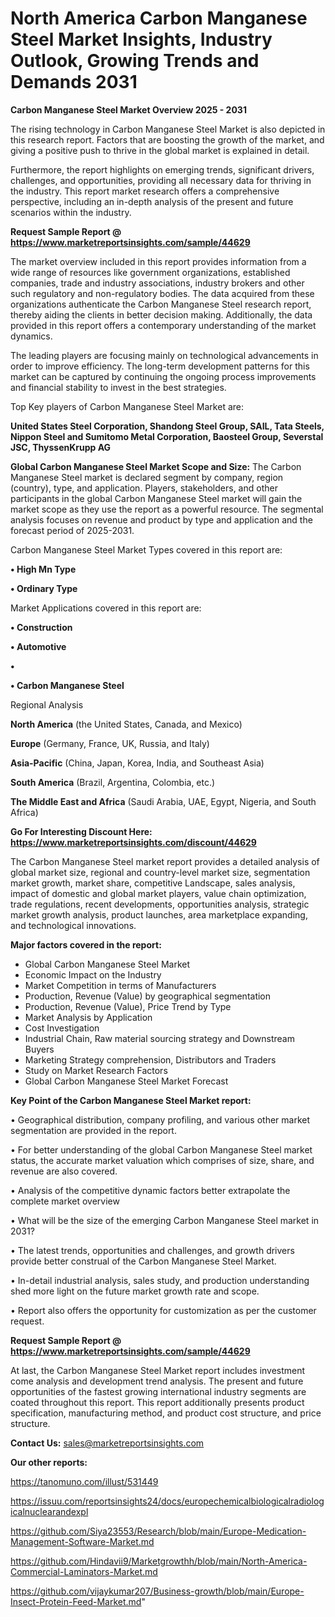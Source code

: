 # North America  Carbon Manganese Steel Market Insights, Industry Outlook, Growing Trends and Demands 2031

<Strong> Carbon Manganese Steel Market Overview 2025 - 2031</strong>

The rising technology in Carbon Manganese Steel Market is also depicted in this research report. Factors that are boosting the growth of the market, and giving a positive push to thrive in the global market is explained in detail.

Furthermore, the report highlights on emerging trends, significant drivers, challenges, and opportunities, providing all necessary data for thriving in the industry. This report market research offers a comprehensive perspective, including an in-depth analysis of the present and future scenarios within the industry.

<strong>Request Sample Report @ <a href=https://www.marketreportsinsights.com/sample/44629>https://www.marketreportsinsights.com/sample/44629</a></strong>

The market overview included in this report provides information from a wide range of resources like government organizations, established companies, trade and industry associations, industry brokers and other such regulatory and non-regulatory bodies. The data acquired from these organizations authenticate the Carbon Manganese Steel research report, thereby aiding the clients in better decision making. Additionally, the data provided in this report offers a contemporary understanding of the market dynamics.

The leading players are focusing mainly on technological advancements in order to improve efficiency. The long-term development patterns for this market can be captured by continuing the ongoing process improvements and financial stability to invest in the best strategies.

Top Key players of Carbon Manganese Steel Market are:

<strong>United States Steel Corporation, Shandong Steel Group, SAIL, Tata Steels, Nippon Steel and Sumitomo Metal Corporation, Baosteel Group, Severstal JSC, ThyssenKrupp AG</strong>

<strong><b>Global Carbon Manganese Steel Market Scope and Size:</b></strong>
The Carbon Manganese Steel market is declared segment by company, region (country), type, and application. Players, stakeholders, and other participants in the global Carbon Manganese Steel market will gain the market scope as they use the report as a powerful resource. The segmental analysis focuses on revenue and product by type and application and the forecast period of 2025-2031.

Carbon Manganese Steel Market Types covered in this report are:

<strong>•  High Mn Type

•  Ordinary Type</strong>

Market Applications covered in this report are:

<strong>•  Construction

•  Automotive

•  

•  Carbon Manganese Steel</strong> 

Regional Analysis

<strong>North America</strong> (the United States, Canada, and Mexico)

<strong>Europe</strong> (Germany, France, UK, Russia, and Italy)

<strong>Asia-Pacific</strong> (China, Japan, Korea, India, and Southeast Asia)

<strong>South America</strong> (Brazil, Argentina, Colombia, etc.)

<strong>The Middle East and Africa</strong> (Saudi Arabia, UAE, Egypt, Nigeria, and South Africa)

<strong>Go For Interesting Discount Here: <a href=https://www.marketreportsinsights.com/discount/44629>https://www.marketreportsinsights.com/discount/44629</a></strong>

The Carbon Manganese Steel market report provides a detailed analysis of global market size, regional and country-level market size, segmentation market growth, market share, competitive Landscape, sales analysis, impact of domestic and global market players, value chain optimization, trade regulations, recent developments, opportunities analysis, strategic market growth analysis, product launches, area marketplace expanding, and technological innovations.

<strong><b>Major factors covered in the report:</b></strong>
<ul>
  <li>Global Carbon Manganese Steel Market </li>
  <li>Economic Impact on the Industry</li>
  <li>Market Competition in terms of Manufacturers</li>
  <li>Production, Revenue (Value) by geographical segmentation</li>
  <li>Production, Revenue (Value), Price Trend by Type</li>
  <li>Market Analysis by Application</li>
  <li>Cost Investigation</li>
  <li>Industrial Chain, Raw material sourcing strategy and Downstream Buyers</li>
  <li>Marketing Strategy comprehension, Distributors and Traders</li>
  <li>Study on Market Research Factors</li>
  <li>Global Carbon Manganese Steel Market Forecast</li>
</ul>

<strong><b>Key Point of the Carbon Manganese Steel Market report:</b></strong>

• Geographical distribution, company profiling, and various other market segmentation are provided in the report.

• For better understanding of the global Carbon Manganese Steel market status, the accurate market valuation which comprises of size, share, and revenue are also covered.

• Analysis of the competitive dynamic factors better extrapolate the complete market overview

• What will be the size of the emerging Carbon Manganese Steel market in 2031?

• The latest trends, opportunities and challenges, and growth drivers provide better construal of the Carbon Manganese Steel Market.

• In-detail industrial analysis, sales study, and production understanding shed more light on the future market growth rate and scope.

• Report also offers the opportunity for customization as per the customer request.

<strong>Request Sample Report @ <a href=https://www.marketreportsinsights.com/sample/44629>https://www.marketreportsinsights.com/sample/44629</a></strong>

At last, the Carbon Manganese Steel Market report includes investment come analysis and development trend analysis. The present and future opportunities of the fastest growing international industry segments are coated throughout this report. This report additionally presents product specification, manufacturing method, and product cost structure, and price structure.

<strong>Contact Us:</strong>
sales@marketreportsinsights.com

<strong>Our other reports:</strong>

<a href=https://tanomuno.com/illust/531449>https://tanomuno.com/illust/531449</a>

<a href=https://issuu.com/reportsinsights24/docs/europechemicalbiologicalradiologicalnuclearandexpl>https://issuu.com/reportsinsights24/docs/europechemicalbiologicalradiologicalnuclearandexpl</a>

<a href=https://github.com/Siya23553/Research/blob/main/Europe-Medication-Management-Software-Market.md>https://github.com/Siya23553/Research/blob/main/Europe-Medication-Management-Software-Market.md</a>

<a href=https://github.com/Hindavii9/Marketgrowthh/blob/main/North-America-Commercial-Laminators-Market.md>https://github.com/Hindavii9/Marketgrowthh/blob/main/North-America-Commercial-Laminators-Market.md</a>

<a href=https://github.com/vijaykumar207/Business-growth/blob/main/Europe-Insect-Protein-Feed-Market.md>https://github.com/vijaykumar207/Business-growth/blob/main/Europe-Insect-Protein-Feed-Market.md</a>"
